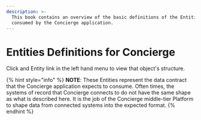 ```yaml
---
description: >-
  This book contains an overview of the basic definitions of the Entities
  consumed by the Concierge application.
---
```


# Entities Definitions for Concierge

Click and Entity link in the left hand menu to view that object's structure.

{% hint style="info" %}
**NOTE**: These Entities represent the data contract that the Concierge application expects to consume.  Often times, the systems of record that Concierge connects to do not have the same shape as what is described here.  It is the job of the Concierge middle-tier Platform to shape data from connected systems into the expected format.
{% endhint %}



